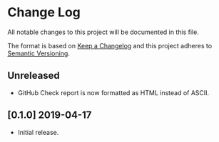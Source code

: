 # Change Log

All notable changes to this project will be documented in this file.

The format is based on [Keep a Changelog](http://keepachangelog.com/) and this
project adheres to [Semantic Versioning](http://semver.org/).

## Unreleased

-   GitHub Check report is now formatted as HTML instead of ASCII.
    <!-- Add new, unreleased changes here. -->

## [0.1.0] 2019-04-17

-   Initial release.
